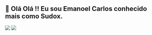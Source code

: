 ## 👋 Olá Olá !! Eu sou Emanoel Carlos conhecido mais como Sudox.

<div>
  <img aligh="center" src="https://github-readme-stats.vercel.app/api?username=sudoxhero&count_private=true&show_icons=true&theme=dark">
  <img aligh="center" src="https://github-readme-stats.vercel.app/api/top-langs?username=sudoxhero&layout=compact&theme=dark&count_private=true">
</div>
